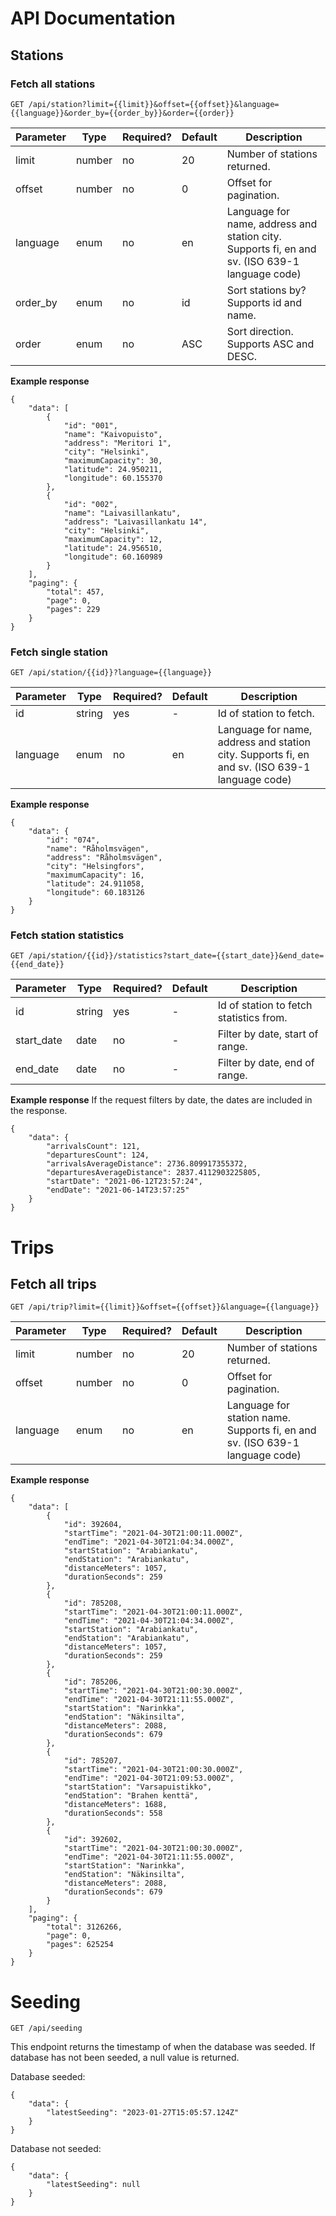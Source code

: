# API Documentation

## Stations
### Fetch all stations
```
GET /api/station?limit={{limit}}&offset={{offset}}&language={{language}}&order_by={{order_by}}&order={{order}}
```
| Parameter | Type   | Required? | Default | Description                                                                                    |
|-----------|--------|-----------|---------|------------------------------------------------------------------------------------------------|
| limit     | number | no        | 20      | Number of stations returned.                                                                   |
| offset    | number | no        | 0       | Offset for pagination.                                                                         |
| language  | enum   | no        | en      | Language for name, address and station city. Supports fi, en and sv. (ISO 639-1 language code) |
| order_by  | enum   | no        | id      | Sort stations by? Supports id and name.                                                        |
| order     | enum   | no        | ASC     | Sort direction. Supports ASC and DESC.                                                         |

**Example response**
```
{
    "data": [
        {
            "id": "001",
            "name": "Kaivopuisto",
            "address": "Meritori 1",
            "city": "Helsinki",
            "maximumCapacity": 30,
            "latitude": 24.950211,
            "longitude": 60.155370
        },
        {
            "id": "002",
            "name": "Laivasillankatu",
            "address": "Laivasillankatu 14",
            "city": "Helsinki",
            "maximumCapacity": 12,
            "latitude": 24.956510,
            "longitude": 60.160989
        }
    ],
    "paging": {
        "total": 457,
        "page": 0,
        "pages": 229
    }
}
```


### Fetch single station
```
GET /api/station/{{id}}?language={{language}}
```
| Parameter | Type   | Required? | Default | Description                                                                                    |
|-----------|--------|-----------|---------|------------------------------------------------------------------------------------------------|
| id        | string | yes       | -       | Id of station to fetch.                                                                        |
| language  | enum   | no        | en      | Language for name, address and station city. Supports fi, en and sv. (ISO 639-1 language code) |

**Example response**
```
{
    "data": {
        "id": "074",
        "name": "Råholmsvägen",
        "address": "Råholmsvägen",
        "city": "Helsingfors",
        "maximumCapacity": 16,
        "latitude": 24.911058,
        "longitude": 60.183126
    }
}
```

### Fetch station statistics
```
GET /api/station/{{id}}/statistics?start_date={{start_date}}&end_date={{end_date}}
```
| Parameter  | Type   | Required? | Default | Description                             |
|------------|--------|-----------|---------|-----------------------------------------|
| id         | string | yes       | -       | Id of station to fetch statistics from. |
| start_date | date   | no        | -       | Filter by date, start of range.         |
| end_date   | date   | no        | -       | Filter by date, end of range.           |

**Example response**
If the request filters by date, the dates are included in the response.
```
{
    "data": {
        "arrivalsCount": 121,
        "departuresCount": 124,
        "arrivalsAverageDistance": 2736.809917355372,
        "departuresAverageDistance": 2837.4112903225805,
        "startDate": "2021-06-12T23:57:24",
        "endDate": "2021-06-14T23:57:25"
    }
}
```

# Trips
## Fetch all trips
```
GET /api/trip?limit={{limit}}&offset={{offset}}&language={{language}}
```
| Parameter | Type   | Required? | Default | Description                                                                                    |
|-----------|--------|-----------|---------|------------------------------------------------------------------------------------------------|
| limit     | number | no        | 20      | Number of stations returned.                                                                   |
| offset    | number | no        | 0       | Offset for pagination.                                                                         |
| language  | enum   | no        | en      | Language for station name. Supports fi, en and sv. (ISO 639-1 language code)                   |

**Example response**
```
{
    "data": [
        {
            "id": 392604,
            "startTime": "2021-04-30T21:00:11.000Z",
            "endTime": "2021-04-30T21:04:34.000Z",
            "startStation": "Arabiankatu",
            "endStation": "Arabiankatu",
            "distanceMeters": 1057,
            "durationSeconds": 259
        },
        {
            "id": 785208,
            "startTime": "2021-04-30T21:00:11.000Z",
            "endTime": "2021-04-30T21:04:34.000Z",
            "startStation": "Arabiankatu",
            "endStation": "Arabiankatu",
            "distanceMeters": 1057,
            "durationSeconds": 259
        },
        {
            "id": 785206,
            "startTime": "2021-04-30T21:00:30.000Z",
            "endTime": "2021-04-30T21:11:55.000Z",
            "startStation": "Narinkka",
            "endStation": "Näkinsilta",
            "distanceMeters": 2088,
            "durationSeconds": 679
        },
        {
            "id": 785207,
            "startTime": "2021-04-30T21:00:30.000Z",
            "endTime": "2021-04-30T21:09:53.000Z",
            "startStation": "Varsapuistikko",
            "endStation": "Brahen kenttä",
            "distanceMeters": 1688,
            "durationSeconds": 558
        },
        {
            "id": 392602,
            "startTime": "2021-04-30T21:00:30.000Z",
            "endTime": "2021-04-30T21:11:55.000Z",
            "startStation": "Narinkka",
            "endStation": "Näkinsilta",
            "distanceMeters": 2088,
            "durationSeconds": 679
        }
    ],
    "paging": {
        "total": 3126266,
        "page": 0,
        "pages": 625254
    }
}
```

# Seeding
```
GET /api/seeding
```
This endpoint returns the timestamp of when the database was seeded. If database has not been seeded, a null value is returned.

Database seeded:

```
{
    "data": {
        "latestSeeding": "2023-01-27T15:05:57.124Z"
    }
}
```

Database not seeded:
```
{
    "data": {
        "latestSeeding": null
    }
}
```